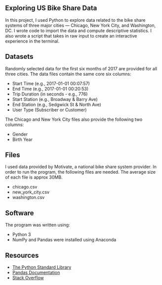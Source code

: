 ## Exploring US Bike Share Data
In this project, I used Python to explore data related to the bike share systems of three major cities — Chicago, New York City, and Washington, DC. I wrote code to import the data and compute descriptive statistics. I also wrote a script that takes in raw input to create an interactive experience in the terminal.

## Datasets
Randomly selected data for the first six months of 2017 are provided for all three cities. The data files contain the same core six columns:

* Start Time (e.g., 2017-01-01 00:07:57)
* End Time (e.g., 2017-01-01 00:20:53)
* Trip Duration (in seconds - e.g., 776)
* Start Station (e.g., Broadway & Barry Ave)
* End Station (e.g., Sedgwick St & North Ave)
* User Type (Subscriber or Customer)

The Chicago and New York City files also provide the following two columns:

* Gender
* Birth Year

## Files
I used data provided by Motivate, a national bike share system provider. In order to run the program, the following files are needed. The average size of each file is approx 30MB.
* chicago.csv
* new_york_city.csv
* washington.csv

## Software
The program was written using:
* Python 3
* NumPy and Pandas were installed using Anaconda

## Resources
* [The Python Standard Library](https://docs.python.org/3/library/)
* [Pandas Documentation](https://pandas.pydata.org/pandas-docs/stable/)
* [Stack Overflow](https://stackoverflow.com)